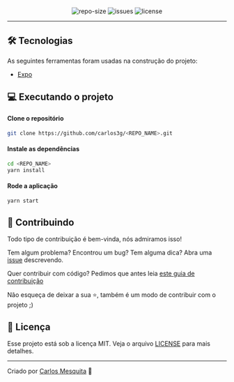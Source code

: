 <div align="center">
  <h1>
    <REPO_NAME>
  </h1>
  <blockquote>
    <REPO_DESCRIPTION>
  </blockquote>
  <div id="badges">
    <img src="https://img.shields.io/github/repo-size/carlos3g/<REPO_NAME>?color=4000FF" alt="repo-size" />
    <img src="https://img.shields.io/github/issues-raw/carlos3g/<REPO_NAME>?color=4000FF" alt="issues" />
    <img src="https://img.shields.io/github/license/carlos3g/<REPO_NAME>?color=4000FF" alt="license" />
  </div>
</div>

---

## 🛠 Tecnologias

As seguintes ferramentas foram usadas na construção do projeto:

- [Expo](https://expo.io/)

## :computer: Executando o projeto

#### Clone o repositório
```bash
git clone https://github.com/carlos3g/<REPO_NAME>.git
```

#### Instale as dependências
```bash
cd <REPO_NAME>
yarn install
```

#### Rode a aplicação
```bash
yarn start
```

## 🤝 Contribuindo 

Todo tipo de contribuição é bem-vinda, nós admiramos isso!

Tem algum problema? Encontrou um bug? Tem alguma dica? Abra uma [issue](https://github.com/carlos3g/<REPO_NAME>/issues) descrevendo.

Quer contribuir com código? Pedimos que antes leia [este guia de contribuição](https://github.com/firstcontributions/first-contributions)

Não esqueça de deixar a sua ⭐, também é um modo de contribuir com o projeto ;)

## :memo: Licença

Esse projeto está sob a licença MIT. Veja o arquivo [LICENSE](LICENSE) para mais detalhes.

---
Criado por [Carlos Mesquita](https://github.com/carlos3g) :purple_heart:
